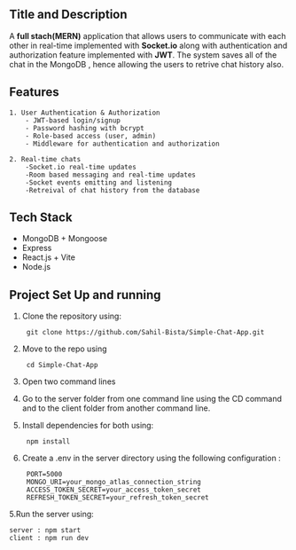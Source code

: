 ## Title and Description

A **full stach(MERN)** application that allows users to communicate with each other in real-time implemented with **Socket.io** along with authentication and authorization feature implemented with **JWT**. The system saves all of the chat in the MongoDB , hence allowing the users to retrive chat history also.
## Features

    1. User Authentication & Authorization
        - JWT-based login/signup
        - Password hashing with bcrypt
        - Role-based access (user, admin)
        - Middleware for authentication and authorization

    2. Real-time chats
        -Socket.io real-time updates
        -Room based messaging and real-time updates
        -Socket events emitting and listening
        -Retreival of chat history from the database





## Tech Stack


- MongoDB + Mongoose
- Express
- React.js + Vite
- Node.js


## Project Set Up and running

1. Clone the repository using:
            
        git clone https://github.com/Sahil-Bista/Simple-Chat-App.git
2. Move to the repo using 

        cd Simple-Chat-App
3. Open two command lines
4. Go to the server folder from one command line using the CD command and to the client folder from another command line.
3. Install dependencies for both using:

        npm install
4. Create a .env in the server directory using the following      configuration : 

        PORT=5000
        MONGO_URI=your_mongo_atlas_connection_string
        ACCESS_TOKEN_SECRET=your_access_token_secret
        REFRESH_TOKEN_SECRET=your_refresh_token_secret

5.Run the server using:
    
    server : npm start
    client : npm run dev